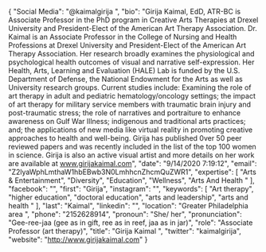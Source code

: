 {
  "Social Media": "@kaimalgirija ",
  "bio": "Girija Kaimal, EdD, ATR-BC is Associate Professor in the PhD program in Creative Arts Therapies at Drexel University and President-Elect of the American Art Therapy Association. Dr. Kaimal is an Associate Professor in the College of Nursing and Health Professions at Drexel University and President-Elect of the American Art Therapy Association. Her research broadly examines the physiological and psychological health outcomes of visual and narrative self-expression. Her Health, Arts, Learning and Evaluation (HALE) Lab is funded by the U.S. Department of Defense, the National Endowment for the Arts as well as University research groups. Current studies include: Examining the role of art therapy in adult and pediatric hematology/oncology settings; the impact of art therapy for military service members with traumatic brain injury and post-traumatic stress; the role of narratives and portraiture to enhance awareness on Gulf War Illness; indigenous and traditional arts practices; and;  the applications of new media like virtual reality in promoting creative approaches to health and well-being. Girija has published 0ver 50 peer reviewed papers and was recently included in the list of the top 100 women in science.  Girija is also an active visual artist and more details on her work are available at www.girijakaimal.com",
  "date": "9/14/2020 7:19:12",
  "email": "Z2lyaWphLmthaW1hbEBwb3N0LmhhcnZhcmQuZWR1",
  "expertise": [
    "Arts & Entertainment",
    "Diversity",
    "Education",
    "Wellness",
    "Arts And Health "
  ],
  "facebook": "",
  "first": "Girija",
  "instagram": "",
  "keywords": [
    "Art therapy",
    "higher education",
    "doctoral education",
    "arts and leadership",
    "arts and health "
  ],
  "last": "Kaimal",
  "linkedin": "",
  "location": "Greater Philadelphia area ",
  "phone": "2152628914",
  "pronoun": "She/ her",
  "pronunciation": "Gee-ree-jaa (gee as in gift, ree as in reef, jaa as in jar)",
  "role": "Associate Professor (art therapy)",
  "title": "Girija  Kaimal ",
  "twitter": "kaimalgirija",
  "website": "http://www.girijakaimal.com"
}
